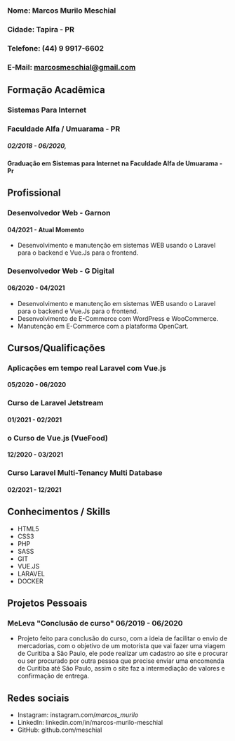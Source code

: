 ### Nome: Marcos Murilo Meschial
### Cidade: Tapira - PR
### Telefone: (44) 9 9917-6602
### E-Mail: marcosmeschial@gmail.com

## Formação Acadêmica
### Sistemas Para Internet
### Faculdade Alfa / Umuarama - PR 
##### 02/2018 - 06/2020,
#### Graduação em Sistemas para Internet na Faculdade Alfa de Umuarama - Pr

## Profissional
### Desenvolvedor Web - Garnon 
#### 04/2021 - Atual Momento
* Desenvolvimento e manutenção em sistemas WEB usando o Laravel para o backend e Vue.Js para o frontend.

### Desenvolvedor Web - G Digital 
#### 06/2020 - 04/2021
* Desenvolvimento e manutenção em sistemas WEB usando o Laravel para o backend e Vue.Js para o frontend.
* Desenvolvimento de E-Commerce com WordPress e WooCommerce. 
* Manutenção em E-Commerce com a plataforma OpenCart.

## Cursos/Qualificações
### Aplicações em tempo real Laravel com Vue.js 
#### 05/2020 - 06/2020
### Curso de Laravel Jetstream 
#### 01/2021 - 02/2021
### o Curso de Vue.js (VueFood) 
#### 12/2020 - 03/2021
### Curso Laravel Multi-Tenancy Multi Database 
#### 02/2021 - 12/2021

## Conhecimentos / Skills
* HTML5
* CSS3
* PHP
* SASS
* GIT
* VUE.JS
* LARAVEL
* DOCKER
## Projetos Pessoais
### MeLeva "Conclusão de curso" 06/2019 - 06/2020
* Projeto feito para conclusão do curso, com a ideia de facilitar o envio de mercadorias, com o objetivo de um motorista que vai fazer uma 
viagem de Curitiba a São Paulo, ele pode realizar um cadastro ao site e procurar ou ser procurado por outra pessoa que precise enviar uma encomenda de Curitiba até São Paulo, assim o site faz a intermediação de valores e confirmação de entrega.

##  Redes sociais
* Instagram: instagram.com/_marcos_murilo_
* LinkedIn: linkedin.com/in/marcos-murilo-meschial
* GitHub: github.com/meschial

